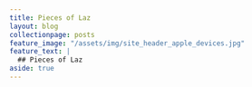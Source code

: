 ```yaml
---
title: Pieces of Laz
layout: blog
collectionpage: posts
feature_image: "/assets/img/site_header_apple_devices.jpg"
feature_text: |
  ## Pieces of Laz
aside: true
---
```

